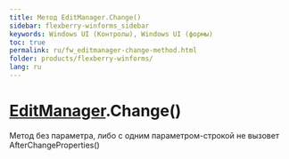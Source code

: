 ```yaml
---
title: Метод EditManager.Change()
sidebar: flexberry-winforms_sidebar
keywords: Windows UI (Контролы), Windows UI (формы)
toc: true
permalink: ru/fw_editmanager-change-method.html
folder: products/flexberry-winforms/
lang: ru
---
```


# [EditManager](edit-manager.html).Change()

Метод без параметра, либо с одним параметром-строкой не вызовет AfterChangeProperties()